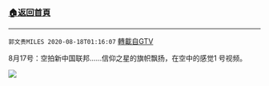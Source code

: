 ﻿###  [:house:返回首頁](https://github.com/ourhimalayas/txt)
---

`郭文贵MILES 2020-08-18T01:16:07` [轉載自GTV](https://gtv.org/web/#/UserInfo/5e596957357cc612d35a8044)

8月17号：空拍新中国联邦……信仰之星的旗帜飘扬，在空中的感觉1 号视频。

[![](https://filegroup.gtv.org/cdn-cgi/image/width=600/https://filegroup.gtv.org/group3/default/20200818/01/16/0/59cd823ea1a8bc9d9cf3afe1b6d17e13)](https://filegroup.gtv.org/group3/default/20200818/01/16/0/c1e8bbf3eb25fe84c8df5cf7b205823c.MOV)
